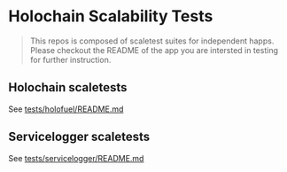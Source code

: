 # Holochain Scalability Tests
>This repos is composed of scaletest suites for independent happs.  Please checkout the README of the app you are intersted in testing for further instruction.

## Holochain scaletests
See [tests/holofuel/README.md](/tests/holofuel/)

## Servicelogger scaletests
See [tests/servicelogger/README.md](/tests/servicelogger/)